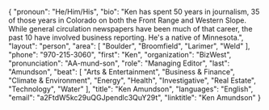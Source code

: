 {
  "pronoun": "He/Him/His",
  "bio": "Ken has spent 50 years in journalism, 35 of those years in Colorado on both the Front Range and Western Slope. While general circulation newspapers have been much of that career, the past 10 have involved business reporting. He's a native of Minnesota.",
  "layout": "person",
  "area": [
    "Boulder",
    "Broomfield",
    "Larimer",
    "Weld"
  ],
  "phone": "970-215-3060",
  "first": "Ken",
  "organization": "BizWest",
  "pronunciation": "AA-mund-son",
  "role": "Managing Editor",
  "last": "Amundson",
  "beat": [
    "Arts & Entertainment",
    "Business & Finance",
    "Climate & Environment",
    "Energy",
    "Health",
    "Investigative",
    "Real Estate",
    "Technology",
    "Water"
  ],
  "title": "Ken Amundson",
  "languages": "English",
  "email": "a2FtdW5kc29uQGJpendlc3QuY29t",
  "linktitle": "Ken Amundson"
}
